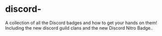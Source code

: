 # discord-
A collection of all the Discord badges and how to get your hands on them! Including the new discord guild clans and the new Discord Nitro Badge..
